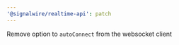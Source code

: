 ```yaml
---
'@signalwire/realtime-api': patch
---
```


Remove option to `autoConnect` from the websocket client
